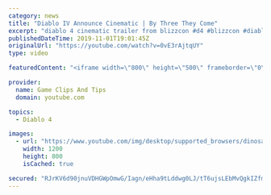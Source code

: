 ```yaml
---
category: news
title: "Diablo IV Announce Cinematic | By Three They Come"
excerpt: "diablo 4 cinematic trailer from blizzcon #d4 #blizzcon #diablo."
publishedDateTime: 2019-11-01T19:01:45Z
originalUrl: "https://youtube.com/watch?v=0vE3rAjtqUY"
type: video

featuredContent: "<iframe width=\"800\" height=\"500\" frameborder=\"0\" src=\"https://www.youtube.com/embed/0vE3rAjtqUY\" allow=\"accelerometer; autoplay; encrypted-media; gyroscope; picture-in-picture\" allowfullscreen></iframe>"

provider:
  name: Game Clips And Tips
  domain: youtube.com

topics:
  - Diablo 4

images:
  - url: "https://www.youtube.com/img/desktop/supported_browsers/dinosaur.png"
    width: 1200
    height: 800
    isCached: true

secured: "RJrKV6d90jnuVDHGWpOmwG/Iagn/eHha9tLddwg0LJ/tT6ujsLEbMvQgkIZfmEucHVHZPjz0rbUVYqHz7UHRg/ECwcq+S89Dljr+R/6ruvVJzVB5Eryy64sSvv16FtuC/6NCuG1NEhgQq+LCOTuyAnZLdRpzWSaX+mwNa8JUdTOIJtyvEMKbwZwEkGjLzlMv1aVyL7f6tEhTRmKj0AXj0UUrw2oq9B0hCgGfNKnG0MUxcmilAAPnmyavlGFWbbd5j0sHpP9k9kyLNBLryUzKs/4xVe8mvxlnm2vLphvT1OJxlOsY4zeivRIgTphODVs8ep3N41HLnM1V/qhjG6EghIWLD6uqlj/nfttXnfd1kwcBeqeditA6UhDrdnbXEfJ4lq3pU1BeRb9w1E8Y+bcl1Q==;6h2twgGVhhLCTTGzy1/nww=="
---
```


